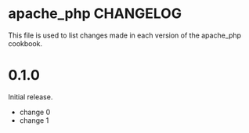 # apache_php CHANGELOG

This file is used to list changes made in each version of the apache_php cookbook.

# 0.1.0

Initial release.

- change 0
- change 1

